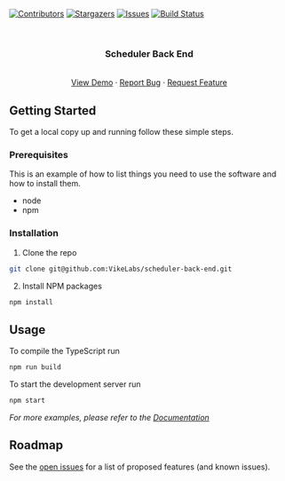 <!--
*** Thanks for checking out this README Template. If you have a suggestion that would
*** make this better, please fork the repo and create a pull request or simply open
*** an issue with the tag "enhancement".
*** Thanks again! Now go create something AMAZING! :D
***
***
***
*** To avoid retyping too much info. Do a search and replace for the following:
*** github_username, repo, twitter_handle, email
-->





<!-- PROJECT SHIELDS -->
<!--
*** I'm using markdown "reference style" links for readability.
*** Reference links are enclosed in brackets [ ] instead of parentheses ( ).
*** See the bottom of this document for the declaration of the reference variables
*** for contributors-url, forks-url, etc. This is an optional, concise syntax you may use.
*** https://www.markdownguide.org/basic-syntax/#reference-style-links
-->
[![Contributors][contributors-shield]][contributors-url]
[![Stargazers][stars-shield]][stars-url]
[![Issues][issues-shield]][issues-url]
[![Build Status][build-shield]][build-url]

<!-- PROJECT LOGO -->
<br />
<p align="center">
 
  <h3 align="center">Scheduler Back End</h3>

  <p align="center">
    <br />
    <a href="https://uvic-scheduler-server.herokuapp.com/courses">View Demo</a>
    ·
    <a href="https://github.com/VikeLabs/scheduler-back-end/issues">Report Bug</a>
    ·
    <a href="https://github.com/VikeLabs/scheduler-back-end/issues">Request Feature</a>
  </p>
</p>

<!-- GETTING STARTED -->
## Getting Started

To get a local copy up and running follow these simple steps.

### Prerequisites

This is an example of how to list things you need to use the software and how to install them.
* node
* npm

### Installation
 
1. Clone the repo
```sh
git clone git@github.com:VikeLabs/scheduler-back-end.git
```

2. Install NPM packages
```sh
npm install
```

<!-- USAGE EXAMPLES -->
## Usage

To compile the TypeScript run
```sh
npm run build
```

To start the development server run
```sh
npm start
```

_For more examples, please refer to the [Documentation](https://github.com/VikeLabs/scheduler-back-end/wiki)_

<!-- ROADMAP -->
## Roadmap

See the [open issues](https://github.com/github_username/repo/issues) for a list of proposed features (and known issues).



<!-- MARKDOWN LINKS & IMAGES -->
<!-- https://www.markdownguide.org/basic-syntax/#reference-style-links -->
[contributors-shield]: https://img.shields.io/github/contributors/VikeLabs/scheduler-back-end.svg?style=flat-square
[contributors-url]: https://github.com/VikeLabs/scheduler-back-end/graphs/contributors
[stars-shield]: https://img.shields.io/github/stars/VikeLabs/scheduler-back-end.svg?style=flat-square
[stars-url]: https://github.com/VikeLabs/scheduler-back-end/stargazers
[issues-shield]: https://img.shields.io/github/issues/VikeLabs/scheduler-back-end.svg?style=flat-square
[issues-url]: https://github.com/othneildrew/VikeLabs/scheduler-back-end/issues
[build-shield]: https://travis-ci.com/VikeLabs/scheduler-back-end.svg?branch=master
[build-url]: https://travis-ci.com/VikeLabs/scheduler-back-end
